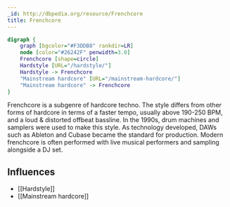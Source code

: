 ```yaml
---
_id: http://dbpedia.org/resource/Frenchcore
title: Frenchcore
---
```


```dot
digraph {
	graph [bgcolor="#F3DDB8" rankdir=LR]
	node [color="#26242F" penwidth=3.0]
	Frenchcore [shape=circle]
	Hardstyle [URL="/hardstyle/"]
	Hardstyle -> Frenchcore
	"Mainstream hardcore" [URL="/mainstream-hardcore/"]
	"Mainstream hardcore" -> Frenchcore
}
```

Frenchcore is a subgenre of hardcore techno. The style differs from other forms of hardcore in terms of a faster tempo, usually above 190-250 BPM, and a loud & distorted offbeat bassline. In the 1990s, drum machines and samplers were used to make this style. As technology developed, DAWs such as Ableton and Cubase became the standard for production. Modern frenchcore is often performed with live musical performers and sampling alongside a DJ set.

## Influences
- [[Hardstyle]]
- [[Mainstream hardcore]]
